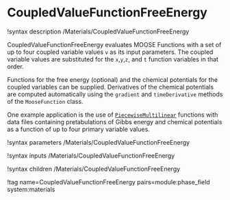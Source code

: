 # CoupledValueFunctionFreeEnergy

!syntax description /Materials/CoupledValueFunctionFreeEnergy

CoupledValueFunctionFreeEnergy evaluates MOOSE Functions with a set of up to
four coupled variable values `v` as its input parameters. The coupled variable
values are substituted for the `x`,`y`,`z`, and `t` function variables in that
order.

Functions for the free energy (optional) and the chemical potentials for the
coupled variables can be supplied. Derivatives of the chemical potentials are
computed automatically using the `gradient` and `timeDerivative` methods of the
`MooseFunction` class.

One example application is the use of
[`PiecewiseMultilinear`](PiecewiseMultilinear.md) functions with data files
containing pretabulations of Gibbs energy and chemical potentials as a function
of up to four primary variable values.

!syntax parameters /Materials/CoupledValueFunctionFreeEnergy

!syntax inputs /Materials/CoupledValueFunctionFreeEnergy

!syntax children /Materials/CoupledValueFunctionFreeEnergy

!tag name=CoupledValueFunctionFreeEnergy pairs=module:phase_field system:materials
